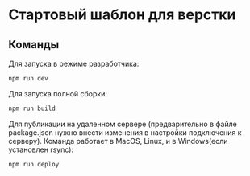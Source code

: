 # Стартовый шаблон для верстки

## Команды

Для запуска в режиме разработчика:

```sh copy
npm run dev
```

Для запуска полной сборки:

```sh copy
npm run build
```

Для публикации на удаленном сервере (предварительно в файле package.json нужно внести изменения в настройки подключения к серверу). Команда работает в MacOS, Linux, и в Windows(если установлен rsync):

```sh copy
npm run deploy
```
